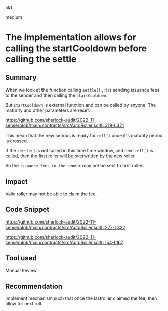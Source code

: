 ak1

medium

# The implementation allows for calling the startCooldown before calling the settle

## Summary
When we look at the function calling `settle()` , it  is sending issuance fees to the sender and then calling the `startCooldown.`

But `startCooldown` is external function and can be called by anyone. The maturity and other parameters are reset.

https://github.com/sherlock-audit/2022-11-sense/blob/main/contracts/src/AutoRoller.sol#L319-L321

This mean that the new serious is ready for `roll()` once it's maturity period is crossed.

If the `settle()` is not called in this time time window, and next `roll()` is called, then the first roller will be overwritten by the new roller.

So the `issuance fees to the sender` may not be sent to first roller.

## Impact

Valid roller may not be able to claim the fee.

## Code Snippet

https://github.com/sherlock-audit/2022-11-sense/blob/main/contracts/src/AutoRoller.sol#L277-L322

https://github.com/sherlock-audit/2022-11-sense/blob/main/contracts/src/AutoRoller.sol#L154-L167

## Tool used

Manual Review

## Recommendation

Implement mechanism such that once the lastroller claimed the fee, then allow for next roll.

